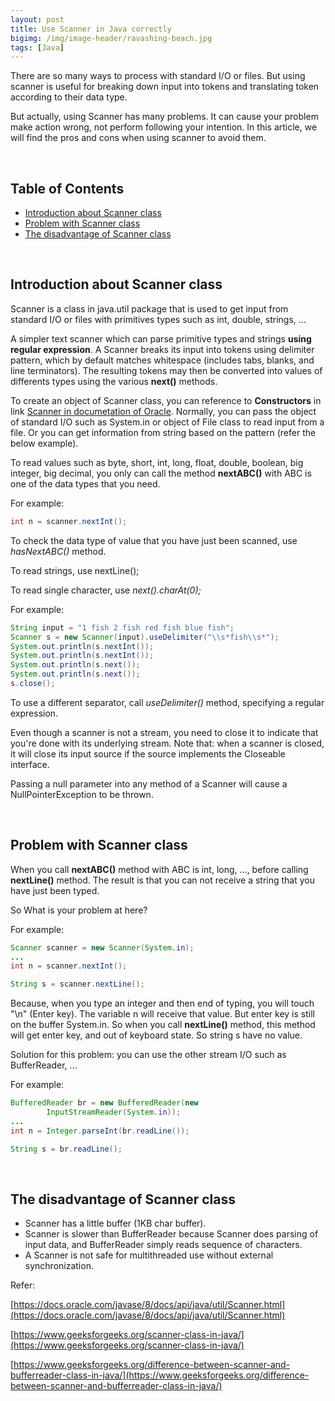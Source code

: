 ```yaml
---
layout: post
title: Use Scanner in Java correctly
bigimg: /img/image-header/ravashing-beach.jpg
tags: [Java]
---
```


There are so many ways to process with standard I/O or files. But using scanner is useful for breaking down input into tokens and translating token according to their data type. 

But actually, using Scanner has many problems. It can cause your problem make action wrong, not perform following your intention. In this article, we will find the pros and cons when using scanner to avoid them.

<br>

## Table of Contents
- [Introduction about Scanner class](#introduction-about-scanner-class)
- [Problem with Scanner class](#problem-with-scanner-class)
- [The disadvantage of Scanner class](#the-disadvantage-of-scanner-class)

<br>

## Introduction about Scanner class
Scanner is a class in java.util package that is used to get input from standard I/O or files with primitives types such as int, double, strings, ...

A simpler text scanner which can parse primitive types and strings **using regular expression**. A Scanner breaks its input into tokens using delimiter pattern, which by default matches whitespace (includes tabs, blanks, and line terminators). The resulting tokens may then be converted into values of differents types using the various **next()** methods.

To create an object of Scanner class, you can reference to **Constructors** in link [Scanner in documetation of Oracle](https://docs.oracle.com/javase/8/docs/api/java/util/Scanner.html). Normally, you can pass the object of standard I/O such as System.in or object of File class to read input from a file. Or you can get information from string based on the pattern (refer the below example).

To read values such as byte, short, int, long, float, double, boolean, big integer, big decimal, you only can call the method **nextABC()** with ABC is one of the data types that you need. 

For example: 

```Java
int n = scanner.nextInt();
```

To check the data type of value that you have just been scanned, use *hasNextABC()* method.

To read strings, use nextLine();

To read single character, use *next().charAt(0);*

For example: 

```java
String input = "1 fish 2 fish red fish blue fish";
Scanner s = new Scanner(input).useDelimiter("\\s*fish\\s*");
System.out.println(s.nextInt());
System.out.println(s.nextInt());
System.out.println(s.next());
System.out.println(s.next());
s.close();
```

To use a different separator, call *useDelimiter()* method, specifying a regular expression.

Even though a scanner is not a stream, you need to close it to indicate that you're done with its underlying stream. Note that: when a scanner is closed, it will close its input source if the source implements the Closeable interface.

Passing a null parameter into any method of a Scanner will cause a NullPointerException to be thrown. 

<br>

## Problem with Scanner class
When you call **nextABC()** method with ABC is int, long, ..., before calling **nextLine()** method. The result is that you can not receive a string that you have just been typed.

So What is your problem at here? 

For example:

```Java
Scanner scanner = new Scanner(System.in);
...
int n = scanner.nextInt();

String s = scanner.nextLine();
```

Because, when you type an integer and then end of typing, you will touch "\n" (Enter key). The variable n will receive that value. But enter key is still on the buffer System.in. So when you call **nextLine()** method, this method will get enter key, and out of keyboard state. So string s have no value.

Solution for this problem: you can use the other stream I/O such as BufferReader, ...

For example: 

```Java
BufferedReader br = new BufferedReader(new
        InputStreamReader(System.in)); 
...
int n = Integer.parseInt(br.readLine());

String s = br.readLine();
```

<br>

## The disadvantage of Scanner class
- Scanner has a little buffer (1KB char buffer).
- Scanner is slower than BufferReader because Scanner does parsing of input data, and BufferReader simply reads sequence of characters.
- A Scanner is not safe for multithreaded use without external synchronization.


Refer: 

[https://docs.oracle.com/javase/8/docs/api/java/util/Scanner.html](https://docs.oracle.com/javase/8/docs/api/java/util/Scanner.html)

[https://www.geeksforgeeks.org/scanner-class-in-java/](https://www.geeksforgeeks.org/scanner-class-in-java/)

[https://www.geeksforgeeks.org/difference-between-scanner-and-bufferreader-class-in-java/](https://www.geeksforgeeks.org/difference-between-scanner-and-bufferreader-class-in-java/)

